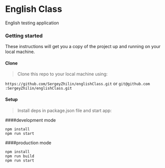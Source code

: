 # **English Class**
English testing application

### **Getting started**
These instructions will get you a copy of the project up and running on your local machine.

#### **Clone**
>Clone this repo to your local machine using:
>
`https://github.com/SergeyZhilin/englishClass.git` or `git@github.com
:SergeyZhilin/englishClass.git` 

#### **Setup**
> Install deps in package.json file and start app: <br/>
>
####development mode
```
npm install
npm run start
``` 
####production mode
```
npm install
npm run build
npm run start
``` 